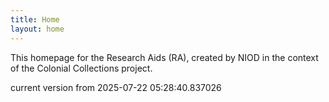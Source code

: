 ```yaml
---
title: Home
layout: home
---
```


This homepage for the Research Aids (RA), created by NIOD in the context of the Colonial Collections project. 


current version from 2025-07-22 05:28:40.837026